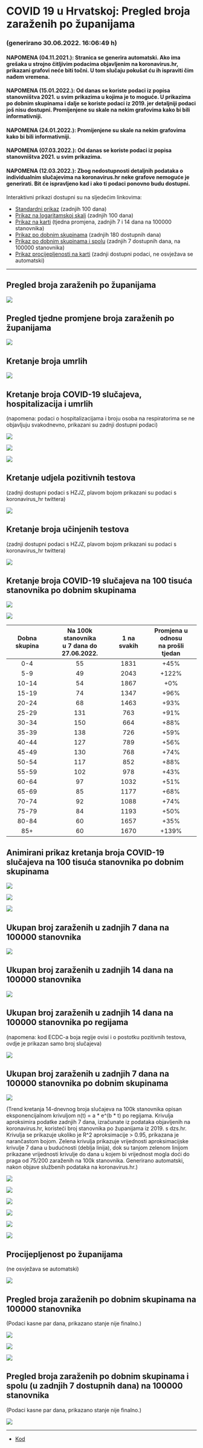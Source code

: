 # COVID 19 u Hrvatskoj: Pregled broja zaraženih po županijama

### (generirano 30.06.2022. 16:06:49 h)

#### NAPOMENA (04.11.2021.): Stranica se generira automatski. Ako ima grešaka u strojno čitljivim podacima objavljenim na koronavirus.hr, prikazani grafovi neće biti točni. U tom slučaju pokušat ću ih ispraviti čim nađem vremena.

#### NAPOMENA (15.01.2022.): Od danas se koriste podaci iz popisa stanovništva 2021. u svim prikazima u kojima je to moguće. U prikazima po dobnim skupinama i dalje se koriste podaci iz 2019. jer detaljniji podaci još nisu dostupni. Promijenjene su skale na nekim grafovima kako bi bili informativniji.

#### NAPOMENA (24.01.2022.): Promijenjene su skale na nekim grafovima kako bi bili informativniji.

#### NAPOMENA (07.03.2022.): Od danas se koriste podaci iz popisa stanovništva 2021. u svim prikazima.

#### NAPOMENA (12.03.2022.): Zbog nedostupnosti detaljnih podataka o individualnim slučajevima na koronavirus.hr neke grafove nemoguće je generirati. Bit će ispravljeno kad i ako ti podaci ponovno budu dostupni.

Interaktivni prikazi dostupni su na sljedećim linkovima:

- [Standardni prikaz](html/index.html) (zadnjih 100 dana)
- [Prikaz na logaritamskoj skali](html/index_log.html) (zadnjih 100 dana)
- [Prikaz na karti](html/index_map.html) (tjedna promjena, zadnjih 7 i 14 dana na 100000 stanovnika)
- [Prikaz po dobnim skupinama](html/index_per_age.html) (zadnjih 180 dostupnih dana)
- [Prikaz po dobnim skupinama i spolu](html/index_pyramid.html) (zadnjih 7 dostupnih dana, na 100000 stanovnika)
- [Prikaz procijepljenosti na karti](html/index_vaccination.html) (zadnji dostupni podaci, ne osvježava se automatski)

-----

## Pregled broja zaraženih po županijama

![](img/2022_06_29_line_plots.png)

## Pregled tjedne promjene broja zaraženih po županijama

![](img/2022_06_29_map.png)

## Kretanje broja umrlih

![](img/2022_06_29_deaths_shaded.png)

## Kretanje broja COVID-19 slučajeva, hospitalizacija i umrlih

(napomena: podaci o hospitalizacijama i broju osoba na respiratorima se ne objavljuju svakodnevno, prikazani su zadnji dostupni podaci)

![](img/2022_06_29_cases_hospitalisations_deaths.png)

![](img/2022_06_29_cases_hospitalisations_deaths_log.png)

![](img/2022_06_29_cases_hospitalisations_deaths_log_age.png)

## Kretanje udjela pozitivnih testova

(zadnji dostupni podaci s HZJZ, plavom bojom prikazani su podaci s koronavirus_hr twittera)

![](img/2022_06_29_percentage_positive_tests.png)

## Kretanje broja učinjenih testova

(zadnji dostupni podaci s HZJZ, plavom bojom prikazani su podaci s koronavirus_hr twittera)

![](img/2022_06_29_num_tests.png)

## Kretanje broja COVID-19 slučajeva na 100 tisuća stanovnika po dobnim skupinama

![](img/2022_06_29_cases_per_age_group_lines.png)

![](img/2022_06_29_cases_per_age_group_lines_log.png)

| Dobna skupina | Na 100k stanovnika<br>u 7 dana do 27.06.2022. | 1 na svakih | Promjena u odnosu<br>na prošli tjedan |
| :-----------: | :----------------: | :---------: | :--------------------------------: |
| 0-4 | 55 | 1831 | +45% |
| 5-9 | 49 | 2043 | +122% |
| 10-14 | 54 | 1867 | +0% |
| 15-19 | 74 | 1347 | +96% |
| 20-24 | 68 | 1463 | +93% |
| 25-29 | 131 | 763 | +91% |
| 30-34 | 150 | 664 | +88% |
| 35-39 | 138 | 726 | +59% |
| 40-44 | 127 | 789 | +56% |
| 45-49 | 130 | 768 | +74% |
| 50-54 | 117 | 852 | +88% |
| 55-59 | 102 | 978 | +43% |
| 60-64 | 97 | 1032 | +51% |
| 65-69 | 85 | 1177 | +68% |
| 70-74 | 92 | 1088 | +74% |
| 75-79 | 84 | 1193 | +50% |
| 80-84 | 60 | 1657 | +35% |
| 85+ | 60 | 1670 | +139% |
## Animirani prikaz kretanja broja COVID-19 slučajeva na 100 tisuća stanovnika po dobnim skupinama

![](img/2022_06_29anim_aug_1200.gif)

![](img/anim_cases_2022_06_29_vs_2020.gif)

![](img/2022_06_29all_counties_dots.png)

## Ukupan broj zaraženih u zadnjih 7 dana na 100000 stanovnika

![](img/2022_06_29_map_7_day_per_100k.png)

## Ukupan broj zaraženih u zadnjih 14 dana na 100000 stanovnika

![](img/2022_06_29_map_14_day_per_100k.png)

## Ukupan broj zaraženih u zadnjih 14 dana na 100000 stanovnika po regijama

(napomena: kod ECDC-a boja regije ovisi i o postotku pozitivnih testova, ovdje je prikazan samo broj slučajeva)

![](img/2022_06_29_map_14_day_per_100k_region.png)

## Ukupan broj zaraženih u zadnjih 7 dana na 100000 stanovnika po dobnim skupinama

![](img/2022_06_29_map_7_day_per_100k_age_groups.png)

(Trend kretanja 14-dnevnog broja slučajeva na 100k stanovnika opisan eksponencijalnom krivuljom n(t) = a * e^(b * t) po regijama. Krivulja aproksimira podatke zadnjih 7 dana, izračunate iz podataka objavljenih na koronavirus.hr, koristeći broj stanovnika po županijama iz 2019. s dzs.hr. Krivulja se prikazuje ukoliko je R^2 aproksimacije > 0.95, prikazana je narančastom bojom. Zelena krivulja prikazuje vrijednosti aproksimacijske krivulje 7 dana u budućnosti (deblja linija), dok su tanjom zelenom linijom prikazane vrijednosti krivulje do dana u kojem bi vrijednost mogla doći do praga od 75/200 zaraženih na 100k stanovnika. Generirano automatski, nakon objave službenih podataka na koronavirus.hr.)

![](img/2022_06_29_current_Jadranska_Hrvatska.png)

![](img/2022_06_29_current_Panonska_Hrvatska.png)

![](img/2022_06_29_current_Grad_Zagreb.png)

![](img/2022_06_29_current_Sjeverna_Hrvatska.png)

![](img/2022_06_29_current_Republika_Hrvatska.png)

![](img/2022_06_29_cases_hospitalisations_deaths_Republika_Hrvatska.png)

## Procijepljenost po županijama

(ne osvježava se automatski)

![](img/2022_06_29_vaccination.png)

## Pregled broja zaraženih po dobnim skupinama na 100000 stanovnika

(Podaci kasne par dana, prikazano stanje nije finalno.)

![](img/2022_06_29_per_age_group.png)

![](img/2022_06_29_per_age_group_all_0.png)

![](img/2022_06_29_per_age_group_all_1.png)

## Pregled broja zaraženih po dobnim skupinama i spolu (u zadnjih 7 dostupnih dana) na 100000 stanovnika

(Podaci kasne par dana, prikazano stanje nije finalno.)

![](img/2022_06_29_pyramid.png)

-----

- [Kod](https://github.com/ppalasek/covid_plots_croatia)

